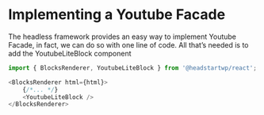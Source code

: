 # Implementing a Youtube Facade

The headless framework provides an easy way to implement Youtube Facade, in fact, we can do so with one line of code. All that’s needed is to add the YoutubeLiteBlock component

```js
import { BlocksRenderer, YoutubeLiteBlock } from '@headstartwp/react';

<BlocksRenderer html={html}>
    {/*... */}
	<YoutubeLiteBlock />
</BlocksRenderer>
```
